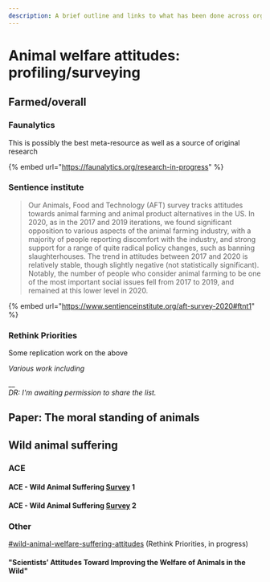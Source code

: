 ```yaml
---
description: A brief outline and links to what has been done across organizations
---
```


# Animal welfare attitudes: profiling/surveying

## Farmed/overall <a href="#docs-internal-guid-27f8c7c0-7fff-c020-7e9f-76104cf897d6" id="docs-internal-guid-27f8c7c0-7fff-c020-7e9f-76104cf897d6"></a>

### Faunalytics&#x20;

This is possibly the best meta-resource as well as a source of original research&#x20;

{% embed url="https://faunalytics.org/research-in-progress" %}

### Sentience institute

> Our Animals, Food and Technology (AFT) survey tracks attitudes towards animal farming and animal product alternatives in the US. In 2020, as in the 2017 and 2019 iterations, we found significant opposition to various aspects of the animal farming industry, with a majority of people reporting discomfort with the industry, and strong support for a range of quite radical policy changes, such as banning slaughterhouses. The trend in attitudes between 2017 and 2020 is relatively stable, though slightly negative (not statistically significant). Notably, the number of people who consider animal farming to be one of the most important social issues fell from 2017 to 2019, and remained at this lower level in 2020.

{% embed url="https://www.sentienceinstitute.org/aft-survey-2020#ftnt1" %}

### Rethink Priorities <a href="#docs-internal-guid-27f8c7c0-7fff-c020-7e9f-76104cf897d6" id="docs-internal-guid-27f8c7c0-7fff-c020-7e9f-76104cf897d6"></a>

Some replication work on the above

_Various work including_

__\
_DR: I'm awaiting permission to share the list._

## Paper: The moral standing of animals

## Wild animal suffering <a href="#docs-internal-guid-27f8c7c0-7fff-c020-7e9f-76104cf897d6" id="docs-internal-guid-27f8c7c0-7fff-c020-7e9f-76104cf897d6"></a>

### ACE <a href="#docs-internal-guid-27f8c7c0-7fff-c020-7e9f-76104cf897d6" id="docs-internal-guid-27f8c7c0-7fff-c020-7e9f-76104cf897d6"></a>

#### ACE - Wild Animal Suffering [Survey](https://animalcharityevaluators.org/advocacy-interventions/prioritizing-causes/wild-animal-suffering-survey-report/) 1 <a href="#docs-internal-guid-27f8c7c0-7fff-c020-7e9f-76104cf897d6" id="docs-internal-guid-27f8c7c0-7fff-c020-7e9f-76104cf897d6"></a>

#### ACE - Wild Animal Suffering [Survey](https://animalcharityevaluators.org/blog/effects-of-farmed-animal-advocacy-messaging-on-attitudes-towards-policies-and-decisions-affecting-wild-animal-suffering/) 2 <a href="#docs-internal-guid-3eba9ced-7fff-ddaf-3b07-76222ba3ee45" id="docs-internal-guid-3eba9ced-7fff-ddaf-3b07-76222ba3ee45"></a>

### Other <a href="#docs-internal-guid-8330c32b-7fff-2524-6e0a-4eda16de7f94" id="docs-internal-guid-8330c32b-7fff-2524-6e0a-4eda16de7f94"></a>

[#wild-animal-welfare-suffering-attitudes](rethink-priorities-work.md#wild-animal-welfare-suffering-attitudes "mention") (Rethink Priorities, in progress)

#### "Scientists’ Attitudes Toward Improving the Welfare of Animals in the Wild" <a href="#docs-internal-guid-57a312c9-7fff-03f6-9b4c-a5ecb7b5f964" id="docs-internal-guid-57a312c9-7fff-03f6-9b4c-a5ecb7b5f964"></a>

#### &#x20;<a href="#docs-internal-guid-27f8c7c0-7fff-c020-7e9f-76104cf897d6" id="docs-internal-guid-27f8c7c0-7fff-c020-7e9f-76104cf897d6"></a>
